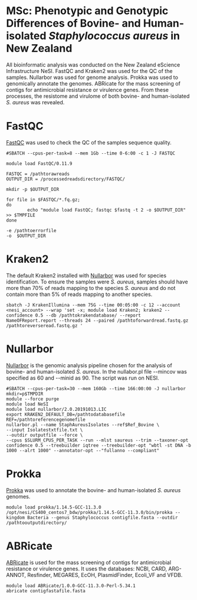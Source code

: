 # MSc: Phenotypic and Genotypic Differences of Bovine- and Human-isolated _Staphylococcus aureus_ in New Zealand
All bioinformatic analysis was conducted on the New Zealand eScience Infrastructure NeSI. FastQC and Kraken2 was used for the QC of the samples. Nullarbor was used for genome analysis. Prokka was used to genomically annotate the genomes. ABRicate for the mass screening of contigs for antimicrobial resistance or virulence genes. From these processes, the resistome and virulome of both bovine- and human-isolated _S. aureus_ was revealed. 

# FastQC
[FastQC](https://www.bioinformatics.babraham.ac.uk/projects/fastqc/) was used to check the QC of the samples sequence quality.
```
#SBATCH --cpus-per-task=8 --mem 1Gb --time 0-6:00 -c 1 -J FASTQC

module load FastQC/0.11.9

FASTQC = /pathtorawreads
OUTPUT_DIR = /processedreadsdirectory/FASTQC/

mkdir -p $OUTPUT_DIR

for file in $FASTQC/*.fq.gz;
do
        echo "module load FastQC; fastqc $fastq -t 2 -o $OUTPUT_DIR" >> $TMPFILE
done

-e /pathtoerrorfile
-o  $OUTPUT_DIR
```

# Kraken2 
The default Kraken2 installed with [Nullarbor](https://github.com/tseemann/nullarbor) was used for species identification. To ensure the samples were _S. aureus_, samples should have more than 70% of reads mapping to the species _S. aureus_ and do not contain more than 5% of reads mapping to another species.
```
sbatch -J KrakenIllumina --mem 75G --time 00:05:00 -c 12 --account <nesi_account> --wrap 'set -x; module load Kraken2; kraken2 --confidence 0.5 --db /pathtokrakendatabase/ --report NameOFReport.report --threads 24 --paired /pathtoforwardread.fastq.gz /pathtoreverseread.fastq.gz '
```
# Nullarbor 
[Nullarbor](https://github.com/tseemann/nullarbor) is the genomic analysis pipeline chosen for the analysis of bovine- and human-isolated _S. aureus_. In the nullabor.pl file --mincov was specified as 60 and --minid as 90. The script was run on NESI.
```
#SBATCH --cpus-per-task=30 --mem 160Gb --time 166:00:00 -J nullarbor
mkdir=p$TMPDIR
module --force purge
module load NeSI
module load nullarbor/2.0.20191013.LIC
export KRAKEN2_DEFAULT_DB=/pathtodatabasefile
REF=/pathtoreferencegenomefile
nullarbor.pl --name StaphAureusIsolates --ref$Ref_Bovine \
--input Isolatestxtfile.txt \
--outdir outputfile --force \
--cpus $SLURM_CPUS_PER_TASK --run --mlst saureus --trim --taxoner-opt confidence 0.5 --treebuilder iqtree --treebuilder-opt "wbtl -st DNA -b 1000 --alrt 1000" --annotator-opt --"fullanno --compliant"
```
# Prokka
[Prokka](https://github.com/tseemann/prokka) was used to annotate the bovine- and human-isolated _S. aureus_ genomes.
```
module load prokka/1.14.5-GCC-11.3.0
/opt/nesi/CS400_centos7_bdw/prokka/1.14.5-GCC-11.3.0/bin/prokka --kingdom Bacteria --genus Staphylococcus contigfile.fasta --outdir /pathtooutputdirectory/
```
# ABRicate
[ABRicate](https://github.com/tseemann/abricate) is used for the mass screening of contigs for antimicrobial resistance or virulence genes. It uses the databases: NCBI, CARD, ARG-ANNOT, Resfinder, MEGARES, EcOH, PlasmidFinder, Ecoli_VF and VFDB. 
```
module load ABRicate/1.0.0-GCC-11.3.0-Perl-5.34.1
abricate contigfastafile.fasta
```
